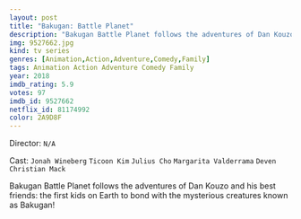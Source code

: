 ```yaml
---
layout: post
title: "Bakugan: Battle Planet"
description: "Bakugan Battle Planet follows the adventures of Dan Kouzo and his best friends: the first kids on Earth to bond with the mysterious creatures known as Bakugan!.."
img: 9527662.jpg
kind: tv series
genres: [Animation,Action,Adventure,Comedy,Family]
tags: Animation Action Adventure Comedy Family 
year: 2018
imdb_rating: 5.9
votes: 97
imdb_id: 9527662
netflix_id: 81174992
color: 2A9D8F
---
```

Director: `N/A`  

Cast: `Jonah Wineberg` `Ticoon Kim` `Julius Cho` `Margarita Valderrama` `Deven Christian Mack` 

Bakugan Battle Planet follows the adventures of Dan Kouzo and his best friends: the first kids on Earth to bond with the mysterious creatures known as Bakugan!